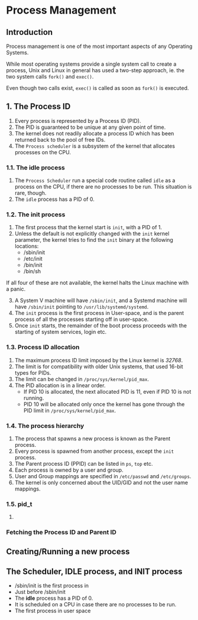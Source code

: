 Process Management
===================

## Introduction

Process management is one of the most important aspects of any Operating Systems.

While most operating systems provide a single system call to create a process, Unix and Linux in general has used a two-step approach, ie. the two system calls `fork()` and `exec()`.

Even though two calls exist, `exec()` is called as soon as `fork()` is executed.

## 1. The Process ID

1. Every process is represented by a Process ID (PID).
2. The PID is guaranteed to be unique at any given point of time.
3. The kernel does not readily allocate a process ID which has been returned back to the pool of free IDs.
4. The `Process scheduler` is a subsystem of the kernel that allocates processes on the CPU.

### 1.1. The idle process
1. The `Process Scheduler` run a special code routine called `idle` as a process on the CPU, if there are no processes to be run. This situation is rare, though.
2. The `idle` process has a PID of 0.

### 1.2. The init process
1. The first process that the kernel start is `init`, with a PID of 1.
2. Unless the default is not explicitly changed with the `init` kernel parameter, the kernel tries to find the `init` binary at the following locations:
    * /sbin/init
    * /etc/init
    * /bin/init
    * /bin/sh

If all four of these are not available, the kernel halts the Linux machine with a panic.

3. A System V machine will have `/sbin/init`, and a Systemd machine will have `/sbin/init` pointing to `/usr/lib/systemd/systemd`.
4. The `init` process is the first process in User-space, and is the parent process of all the processes starting off in user-space.
5. Once `init` starts, the remainder of the boot process proceeds with the starting of system services, login etc.

### 1.3. Process ID allocation
1. The maximum process ID limit imposed by the Linux kernel is *32768*.
2. The limit is for compatibility with older Unix systems, that used 16-bit types for PIDs.
3. The limit can be changed in `/proc/sys/kernel/pid_max`.
4. The PID allocation is in a linear order.
    * If PID 10 is allocated, the next allocated PID is 11, even if PID 10 is not running.
    * PID 10 will be allocated only once the kernel has gone through the PID limit in `/proc/sys/kernel/pid_max`.

### 1.4. The process hierarchy
1. The process that spawns a new process is known as the Parent process.
2. Every process is spawned from another process, except the `init` process.
3. The Parent process ID (PPID) can be listed in `ps`, `top` etc.
4. Each process is owned by a user and group.
5. User and Group mappings are specified in `/etc/passwd` and `/etc/groups`.
6. The kernel is only concerned about the UID/GID and not the user name mappings.

### 1.5. pid_t
1.

### Fetching the Process ID and Parent ID


## Creating/Running a new process



## The Scheduler, IDLE process, and INIT process

* /sbin/init is the first process in
* Just before /sbin/init
* The **idle** process has a PID of 0.
* It is scheduled on a CPU in case there are no processes to be run.
* The first process in user space

